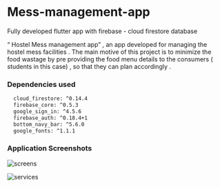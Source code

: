 # Mess-management-app

 Fully developed flutter app with firebase - cloud firestore database
    
 “ Hostel Mess management app” , an app developed for managing the hostel mess facilities . The main motive of this project is to minimize the food wastage by pre providing the food menu details to the consumers ( students in this case) , so that they can plan accordingly .

### Dependencies used
```bash
  cloud_firestore: ^0.14.4
  firebase_core: ^0.5.3
  google_sign_in: ^4.5.6
  firebase_auth: ^0.18.4+1
  bottom_navy_bar: ^5.6.0
  google_fonts: ^1.1.1
```

### Application Screenshots

![screens](https://user-images.githubusercontent.com/67046614/105688840-14f31800-5f20-11eb-8162-d1e2a3d010fe.jpg)

![services](https://user-images.githubusercontent.com/67046614/105688863-1cb2bc80-5f20-11eb-857e-dbe5d57e38cb.jpg)
